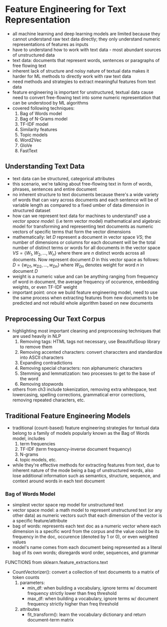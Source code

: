 # Feature Engineering for Text Representation

* all machine learning and deep learning models are limited because they cannot understand raw text data directly; they only understand numeric representations of features as inputs
* have to understand how to work with text data - most abundant sources of unstructured data
* text data: documents that represent words, sentences or paragraphs of free flowing text
* inherent lack of structure and noisy nature of textual data makes it harder for ML methods to directly work with raw text data
* need methods and strategies to extract meaningful features from text data
* feature engineering is important for unstructured, textual data cause need to convert free-flowing text into some numeric representation that can be understood by ML algorithms
* covered following techniques:
    1. Bag of Words model
    2. Bag of N-Grams model
    3. TF-IDF model
    4. Similarity features
    5. Topic models
    6. Word2Vec
    7. GloVe
    8. FastText

## Understanding Text Data

* text data can be structured, categorical attributes
* this scenario, we're talking about free-flowing text in form of words, phrases, sentences and entire document
* no inherent structure to text documents because there's a wide variety of words that can vary across documents and each sentence will be of variable length as compared to a fixed umber of data dimension in structured dataset
* how can we represent text data for machines to understand? use a _vector space model_: (i.e term vector model) mathematical and algebraic model for transforming and representing text documents as numeric vectors of specific terms that form the vector dimensions
* mathematically: let $D$ represent a document in vector space $VS$; the number of dimensions or columns for each document will be the total number of distinct terms or words for all documents in the vector space $VS = \{W_1, W_2, \dots, W_n\}$ where there are $n$ distinct words across all documents. Now represent document $D$ in this vector space as follows: $D = \{w_{D1}, w_{D2}, \dots, w_{Dn}\}$ where $W_{Dn}$ denotes weight for word $n$ in document $D$
* weight is a numeric value and can be anything ranging from frequency of word in document, the average frequency of occurence, embedding weights, or even TF-IDF weight
* important point: once we build feature engineering model, need to use the same process when extracting features from new documents to be predicted and not rebuild whole algorithm based on new documents

## Preprocessing Our Text Corpus
* highlighting most important cleaning and preprocessing techniques that are used heavily in NLP
    1. Removing tags: HTML tags not necessary, use BeautifulSoup library to remove them
    2. Removing accented characters: convert characcters and standardize into ASCII characters
    3. Expanding contradictions
    4. Removing special characters: non alphanumeric characters
    5. Stemming and lemmatization: two processes to get to the base of the word
    6. Removing stopwords
* others from ch3 include tokenization, removing extra whitespace, text lowercasing, spelling corrections, grammatical error corrections, removing repeated characters, etc.

## Traditional Feature Engineering Models
* traditional (count-based) feature engineering strategies for textual data belong to a family of models popularly known as the Bag of Words model, includes
    1. term frequencies
    2. TF-IDF (term frequency-inverse document frequency)
    3. N-grams
    4. topic models, etc.
* while they're effective methods for extracting features from text, due to inherent nature of the mode being a bag of unstructured words, also lose additional information such as semantics, structure, sequence, and context around words in each text document

### Bag of Words Model
* simplest vector space rep model for unstructured text
* vector space model: a math model to represent unstructured text (or any other data) as numeric vectors such that each dimension of the vector is a specific feature/attribute
* bag of words: represents each text doc as a numeric vector where each dimension is a specific word from the corpus and the value could be its frequency in the doc, occurence (denoted by 1 or 0), or even weighted values
* model's name comes from each document being represented as a literal bag of its own words; disregards word order, sequences, and grammar

FUNCTIONS
from sklearn.feature_extractions.text
* CountVectorizer(): convert a collection of text documents to a matrix of token counts
    1. parameters:
        - min_df: when building a vocabulary, ignore terms w/ document frequency strictly lower than freq threshold
        - max_df: when building a vocabulary, ignore terms w/ document frequency strictly higher than freq threshold
    2. attributes
        - fit_transform(): learn the vocabulary dictionary and return document-term matrix